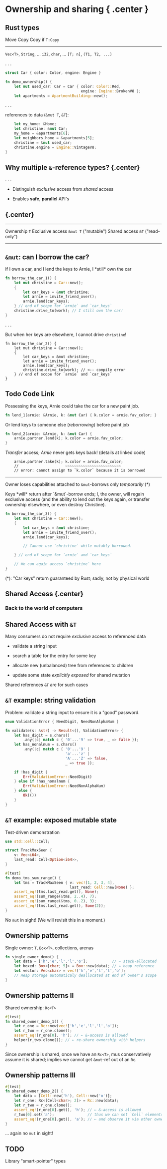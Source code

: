# Ownership and sharing { .center }

<!--
```rust
#[derive(Copy, Clone)]
enum Color { Red, Black }
enum Engine { BrokenV8, VintageV8 }
struct Apartment;
type ApartmentBuilding = Vec<Apartment>;
type Home = Apartment;
```
-->

## Rust types

Move                     Copy               Copy if `T:Copy`
-----------------------  ------------------ -------------------------
`Vec<T>`, `String`, ...  `i32`, `char`, ... `[T; n]`, `(T1, T2, ...)`

. . .

```rust
struct Car { color: Color, engine: Engine }

fn demo_ownership() {
    let mut used_car: Car = Car { color: Color::Red,
                                  engine: Engine::BrokenV8 };
    let apartments = ApartmentBuilding::new();
```

. . .

references to data (`&mut T`, `&T`):

```rust
    let my_home: &Home;
    let christine: &mut Car;
    my_home = &apartments[6];
    let neighbors_home = &apartments[5];
    christine = &mut used_car;
    christine.engine = Engine::VintageV8;
}
```

## Why multiple `&`-reference types? {.center}

. . .

 * Distinguish *exclusive* access from *shared* access

 * Enables **safe**, **parallel** API's

## {.center}

----------------- -------- -------------
Ownership         `T`
Exclusive access  `&mut T` ("mutable")
Shared access     `&T`     ("read-only")
----------------- -------- -------------

## `&mut`: can I borrow the car?

<div class="notes">
If I own a car, and I lend the keys to Arnie, I *still* own the car
</div>

<!--
```rust
fn invite_friend_over() -> Arnie {
    Arnie { fav_color: Color::Black, partner: NoGirlfriend }
}
type Location = ();
static work: Location = ();
impl Car {
    fn new() -> Car { Car { color: Color::Red, engine: Engine::VintageV8 } }
    fn drive_to(&mut self, l: Location) { }
}
```
-->

```rust
fn borrow_the_car_1() {
    let mut christine = Car::new();
    {
        let car_keys = &mut christine;
        let arnie = invite_friend_over();
        arnie.lend(car_keys);
    } // end of scope for `arnie` and `car_keys`
    christine.drive_to(work); // I still own the car!
}
```

. . .

But when her keys are elsewhere, I cannot drive `christine`!

``` {.rust .compile_error}
fn borrow_the_car_2() {
    let mut christine = Car::new();
    {
        let car_keys = &mut christine;
        let arnie = invite_friend_over();
        arnie.lend(car_keys);
        christine.drive_to(work); // <-- compile error
    } // end of scope for `arnie` and `car_keys`
}
```

## Todo Code Link

<!--
```rust
use std::rc::Rc;
use std::cell::RefCell;
struct Arnie<GF=NoGirlfriend> { fav_color: Color, partner: GF }
struct ArnieLongTermRelationship<'a> { partner: &'a Leigh<'a> }
struct NoGirlfriend;
struct Leigh<'a> { car: RefCell<Option<&'a mut Car>> }
trait Partner<'a> {
    fn lend(&self, c: &mut Car) { }
    fn take(&'a self, c: &'a mut Car) { }
}
impl<'a> Partner<'a> for NoGirlfriend { }
impl<'a> Partner<'a> for Leigh<'a> {
    fn take(&'a self, c: &'a mut Car) {
        *self.car.borrow_mut() = Some(c);
    }
}
impl Arnie { fn lend(&self, c: &mut Car) { lend_1(self, c); lend_2(self, c); } }
```
-->

Possessing the keys, Arnie could take the car for a new paint job.

```rust
fn lend_1(arnie: &Arnie, k: &mut Car) { k.color = arnie.fav_color; }
```

Or lend keys to someone else (*reborrowing*) before paint job

```rust
fn lend_2(arnie: &Arnie, k: &mut Car) {
    arnie.partner.lend(k); k.color = arnie.fav_color;
}
```

*Transfer* access; *Arnie* never gets keys back! (details at linked code)

``` {.rust .compile_error}
    arnie.partner.take(k); k.color = arnie.fav_color;
    //                     ~~~~~~~~~~~~~~~~~~~~~~~~~
    // error: cannot assign to `k.color` because it is borrowed
```

<!-- Not sure this snippet pays for itself so commenting out for now

``` {.rust .compile_error}
impl<'b> ArnieLongTermRelationship<'b> {
    fn lend_3<'b>(&self, k: &'b mut Car) {
        self.partner.take(k); k.color = arnie.fav_color;
        // error: cannot assign to `k.color` because it is borrowed
    }
}
```
-->

----

Owner loses capabilities attached to `&mut`-borrows only
*temporarily* (*)

<div class="notes">
Keys *will* return after `&mut`-borrow ends; I, the owner, will regain
exclusive access (and the ability to lend out the keys again, or
transfer ownership elsewhere, or even destroy Christine).
</div>

```rust
fn borrow_the_car_3() {
    let mut christine = Car::new();
    {
        let car_keys = &mut christine;
        let arnie = invite_friend_over();
        arnie.lend(car_keys);

        // Cannot use `christine` while mutably borrowed.

    } // end of scope for `arnie` and `car_keys`

    // We can again access `christine` here
}
```

(*): "Car keys" return guaranteed by Rust; sadly, not by physical world

## Shared Access {.center}

### Back to the world of computers

## Shared Access with `&T`

Many consumers do not require *exclusive* access to referenced data

 * validate a string input

 * search a table for the entry for some key

 * allocate new (unbalanced) tree from references to children

 * update some state *explicitly exposed* for shared mutation

Shared references `&T` are for such cases

## `&T` example: string validation

Problem: validate a string input to ensure it is a "good" password.

```rust
enum ValidationError { NeedDigit, NeedNonAlphaNum }

fn validate(s: &str) -> Result<(), ValidationError> {
    let has_digit = s.chars()
        .any(|c| match c { '0'...'9' => true, _ => false });
    let has_nonalnum = s.chars()
        .any(|c| match c { '0'...'9' |
                           'a'...'z' |
                           'A'...'Z' => false,
                           _ => true });

    if !has_digit {
        Err(ValidationError::NeedDigit)
    } else if !has_nonalnum {
        Err(ValidationError::NeedNonAlphaNum)
    } else {
        Ok(())
    }
}
```

## `&T` example: exposed mutable state

Test-driven demonstration

```rust
use std::cell::Cell;

struct TrackMaxSeen {
    v: Vec<i64>,
    last_read: Cell<Option<i64>>,
}

#[test]
fn demo_tms_sum_range() {
    let tms = TrackMaxSeen { v: vec![1, 2, 3, 4],
                             last_read: Cell::new(None) };
    assert_eq!(tms.last_read.get(), None);
    assert_eq!(sum_range(&tms, 2..4), 7);
    assert_eq!(sum_range(&tms, 0..2), 3);
    assert_eq!(tms.last_read.get(), Some(2));
}
```

No `mut` in sight! (We will revisit this in a moment.)

## Ownership patterns

Single owner: `T`, `Box<T>`, collections, arenas

```rust
fn single_owner_demo() {
    let data = ['h','e','l','l','o'];           // ⇐ stack-allocated
    let boxed: Box<[char; 5]> = Box::new(data); // ⇐ heap reference
    let vector: Vec<char> = vec!['h','e','l','l','o'];
    // Heap storage automaticaly deallocated at end of owner's scope
}
```

## Ownership patterns II

Shared ownership: `Rc<T>`

<!--
```rust
fn helper<T>(x: T) {}
```
-->

```rust
#[test]
fn shared_owner_demo_1() {
    let r_one = Rc::new(vec!['h','e','l','l','o']);
    let r_two = r_one.clone();
    assert_eq!(r_one[0], 'h'); // ⇐ &-access is allowed
    helper(r_two.clone()); // ⇐ re-share ownership with helpers
}
```

Since ownership is shared, once we have an `Rc<T>`, mus conservatively
assume it is shared; implies we cannot get `&mut`-ref out of an `Rc`.

## Ownership patterns III

```rust
#[test]
fn shared_owner_demo_2() {
    let data = [Cell::new('h'), Cell::new('o')];
    let r_one: Rc<[Cell<char>; 2]> = Rc::new(data);
    let r_two = r_one.clone();
    assert_eq!(r_one[0].get(), 'h'); // ⇐ &-access is allowed
    r_two[0].set('a');               // thus we can set `Cell` elements
    assert_eq!(r_one[0].get(), 'a'); // ⇐ and observe it via other owners
}
```

... again no `mut` in sight!

<!--
```rust
use std::ops::Range;

fn sum_range(tms: &TrackMaxSeen, range: Range<usize>) -> i64 {
    let mut sum = 0;
    let mut local_last_read = None;
    for &elem in &tms.v[range] {
        sum += elem;
        local_last_read = Some(elem);
    }
    if local_last_read.is_some() {
        tms.last_read.set(local_last_read);
    }
    return sum;
}
```
-->



## TODO

Library "smart-pointer" types

